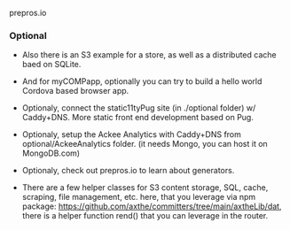 
 
prepros.io

### Optional
 
- Also there is an S3 example for a store, as well as a distributed cache baed on SQLite.
 
- And for myCOMPapp, optionally you can try to build a hello world Cordova based browser app.
 
- Optionaly, connect the static11tyPug site (in ./optional folder) w/ Caddy+DNS. More static front end development based on Pug.
 
- Optionaly, setup the Ackee Analytics with Caddy+DNS from optional/AckeeAnalytics folder. (it needs Mongo, you can host it on MongoDB.com)
 
- Optionaly, check out prepros.io to learn about generators.

- There are a few helper classes for S3 content storage, SQL, cache, scraping, file management, etc. here, that you leverage via npm package: https://github.com/axthe/committers/tree/main/axtheLib/dat, there is a helper function rend() that you can leverage in the router.

